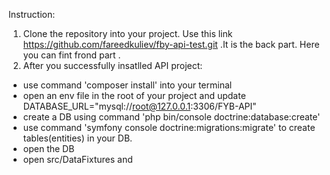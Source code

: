 Instruction:

1. Clone the repository into your project. Use this link https://github.com/fareedkuliev/fby-api-test.git .It is the back part. Here you can fint frond part   . 
2. After you successfully insatlled API project: 
- use command  'composer install' into your terminal
- open an env file in the root of your project and update DATABASE_URL="mysql://root@127.0.0.1:3306/FYB-API" 
- create a DB using command 'php bin/console doctrine:database:create'
- use command 'symfony console doctrine:migrations:migrate' to create tables(entities) in your DB.
- open the DB
- open src/DataFixtures and 
